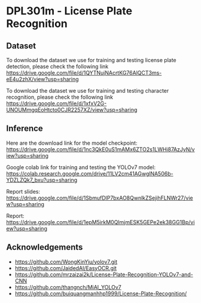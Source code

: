 # DPL301m - License Plate Recognition

## Dataset
To download the dataset we use for training and testing license plate detection, please check the following link https://drive.google.com/file/d/1QYTNujNAcrtKG76AlQCT3ms-eE4u2zhX/view?usp=sharing

To download the dataset we use for training and testing character recognition, please check the following link https://drive.google.com/file/d/1xfxV2G-UNOUMmgqEoHtcto0CJR2257XZ/view?usp=sharing

## Inference
Here are the download link for the model checkpoint: https://drive.google.com/file/d/1nc3QkE0uS1mAMx6ZTO2s1LWHi87AzJyN/view?usp=sharing

Google colab link for training and testing the YOLOv7 model: https://colab.research.google.com/drive/11LV2cm41AGwglNA506b-YDZLZQk7_bxu?usp=sharing

Report slides: https://drive.google.com/file/d/1SbmufDlP7bxAO8QwnlkZSejihFLNWr27/view?usp=sharing

Report: https://drive.google.com/file/d/1epM5irkM0QImjmESK5GEPe2ek38GG1Bp/view?usp=sharing

## Acknowledgements
- https://github.com/WongKinYiu/yolov7.git
- https://github.com/JaidedAI/EasyOCR.git
- https://github.com/mrzaizai2k/License-Plate-Recognition-YOLOv7-and-CNN
- https://github.com/thangnch/MiAI_YOLOv7
- https://github.com/buiquangmanhhp1999/License-Plate-Recognition/
